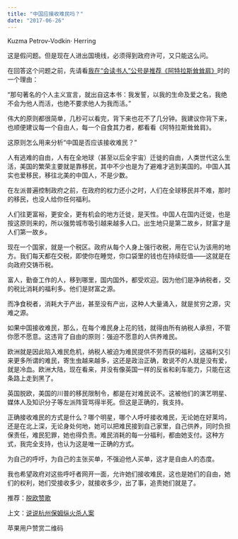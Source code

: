 ```yaml
---
title: "中国应接收难民吗？"
date: "2017-06-26"
---
```


Kuzma Petrov-Vodkin· Herring

这是假问题。但是现在人进出国境线，必须得到政府许可，又只能这么问。

在回答这个问题之前，先请看[我在“会读书人”公号是推荐《阿特拉斯耸耸肩》](http://mp.weixin.qq.com/s?__biz=MzUzOTA0NDYzNQ==&mid=2247483909&idx=1&sn=54392bec805c5f54d235e6a7855241d3&chksm=facf3c71cdb8b5670b6725fabfafb876b29f0d45add2c6c09f2b63a1bbc6163457079ca7f87d&scene=21#wechat_redirect)时的一个理由：

“那句著名的个人主义宣言，就出自这本书：我发誓，以我的生命及爱之名，我绝不会为他人而活，也绝不要求他人为我而活。”

伟大的原则都很简单，几秒可以看完，背下来也花不了几分钟。我建议你背下来，也顺便建议每一个自由人，每一个自食其力者，都看看《阿特拉斯耸耸肩》。

这原则怎么用来分析“中国是否应该接收难民？”

人有逃难的自由，人有在全地球（甚至以后全宇宙）迁徙的自由，人类世代这么生活，美国的繁荣主要就是靠移民，其中不少也是为了避难才逃到美国的。中国人其实也爱移民，移往北美的中国人，不是少数。

在左派普遍控制政府之前，在政府的权力还小之时，人们在全球移民并不难，那时的移民，也没人给你任何福利。

人们往更富裕，更安全，更有机会的地方迁徙，是天性。中国人在国内迁徙，也是按这原则来的，所以强势城市吸引越来越多人口。出生地只是第二故乡，财富才是人们第一故乡。

现在一个国家，就是一个税区。政府从每个人身上强行收税，用在它认为该用的地方。我们每天都在交税，即使你在睡觉，你口袋里的钱也在持续贬值——这就是在向政府交铸币税。

富人，勤奋工作的人，移到哪里，国内国外，都受欢迎。因为他们是净纳税者，交的税比消耗的福利多。他们是财富之源。

而净食税者，消耗大于产出，甚至没有产出，这种人大量涌入，就是贫穷之源，灾难之源。

如果中国接收难民，那么，在每个难民身上花的钱，就得由所有纳税人承担，不管你愿不愿意。这违背了自由的原则：强迫不愿意的人供养难民。

欧洲就是因此陷入难民危机，纳税人被迫为难民提供不劳而获的福利，这福利又引来更多所谓的难民，寄生虫越来越多，这还是政治正确，敢说不的人就是没有爱，就是冷血。欧洲大陆，现在看来，并没有像英国一样的反省和刹车能力，只能在这条路上走到黑了。

英国脱欧，美国的川普的移民限制令，都是在对难民说不。这被他们的演艺明星、媒体人及知识分子等左派阵营骂得半死。但这是正确的，我支持。

正确接收难民的方式是什么？哪个明星，哪个人呼吁接收难民，无论她在好莱坞，还是在北上深，无论身处何地，她可以把难民接到自己家里，自己供养，同时负担保责任，难民犯罪，她也得负责。难民消耗的每一分福利，都由她支付。这种方式，我完全支持，也认为这是唯一正确的方式。

为自己的呼吁，为自己的主张买单，不强迫他人买单，这才是自由人的态度。

我也希望政府对这些呼吁者网开一面，允许她们接收难民，这也是她们的自由，她们的权利，她们受接收多少，就接收多少，出了事，追责她们就是了。

推荐：[脱欧赞歌](http://mp.weixin.qq.com/s?__biz=MjM5NDU0Mjk2MQ==&mid=2651622220&idx=1&sn=ebc16af578346db4bb1c7dc63190e18a&scene=21#wechat_redirect)

上文：[说说杭州保姆纵火杀人案](http://mp.weixin.qq.com/s?__biz=MjM5NDU0Mjk2MQ==&mid=2651623194&idx=1&sn=9f6796cb747a4775ce2d844263a194bd&chksm=bd7e0b048a098212d483727c8c5ef72b4050b2bfb8bc06a065b9b3ba2c311ea6549e8fa4ea7b&scene=21#wechat_redirect)

苹果用户赞赏二维码
